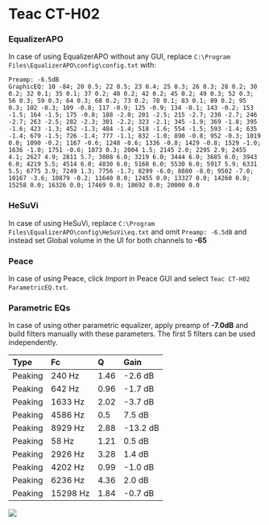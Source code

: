 # Teac CT-H02

### EqualizerAPO
In case of using EqualizerAPO without any GUI, replace `C:\Program Files\EqualizerAPO\config\config.txt`
with:
```
Preamp: -6.5dB
GraphicEQ: 10 -84; 20 0.5; 22 0.5; 23 0.4; 25 0.3; 26 0.3; 28 0.2; 30 0.2; 32 0.1; 35 0.1; 37 0.2; 40 0.2; 42 0.2; 45 0.2; 49 0.3; 52 0.3; 56 0.3; 59 0.3; 64 0.3; 68 0.2; 73 0.2; 78 0.1; 83 0.1; 89 0.2; 95 0.3; 102 -0.3; 109 -0.8; 117 -0.9; 125 -0.9; 134 -0.1; 143 -0.2; 153 -1.5; 164 -1.5; 175 -0.8; 188 -2.0; 201 -2.5; 215 -2.7; 230 -2.7; 246 -2.7; 263 -2.5; 282 -2.3; 301 -2.2; 323 -2.1; 345 -1.9; 369 -1.8; 395 -1.6; 423 -1.3; 452 -1.3; 484 -1.4; 518 -1.6; 554 -1.5; 593 -1.4; 635 -1.4; 679 -1.5; 726 -1.4; 777 -1.1; 832 -1.0; 890 -0.8; 952 -0.3; 1019 0.0; 1090 -0.2; 1167 -0.6; 1248 -0.6; 1336 -0.8; 1429 -0.8; 1529 -1.0; 1636 -1.0; 1751 -0.6; 1873 0.3; 2004 1.5; 2145 2.0; 2295 2.9; 2455 4.1; 2627 4.9; 2811 5.7; 3008 6.0; 3219 6.0; 3444 6.0; 3685 6.0; 3943 6.0; 4219 5.5; 4514 6.0; 4830 6.0; 5168 6.0; 5530 6.0; 5917 5.9; 6331 5.5; 6775 3.9; 7249 1.3; 7756 -1.7; 8299 -6.0; 8880 -8.0; 9502 -7.0; 10167 -3.6; 10879 -0.2; 11640 0.0; 12455 0.0; 13327 0.0; 14260 0.0; 15258 0.0; 16326 0.0; 17469 0.0; 18692 0.0; 20000 0.0
```

### HeSuVi
In case of using HeSuVi, replace `C:\Program Files\EqualizerAPO\config\HeSuVi\eq.txt` and omit `Preamp:
-6.5dB` and instead set Global volume in the UI for both channels to **-65**

### Peace
In case of using Peace, click *Import* in Peace GUI and select `Teac CT-H02 ParametricEQ.txt`.

### Parametric EQs
In case of using other parametric equalizer, apply preamp of **-7.0dB** and build filters manually with
these parameters. The first 5 filters can be used independently.

| Type    | Fc       |    Q | Gain     |
|:--------|:---------|:-----|:---------|
| Peaking | 240 Hz   | 1.46 | -2.6 dB  |
| Peaking | 642 Hz   | 0.96 | -1.7 dB  |
| Peaking | 1633 Hz  | 2.02 | -3.7 dB  |
| Peaking | 4586 Hz  | 0.5  | 7.5 dB   |
| Peaking | 8929 Hz  | 2.88 | -13.2 dB |
| Peaking | 58 Hz    | 1.21 | 0.5 dB   |
| Peaking | 2926 Hz  | 3.28 | 1.4 dB   |
| Peaking | 4202 Hz  | 0.99 | -1.0 dB  |
| Peaking | 6236 Hz  | 4.36 | 2.0 dB   |
| Peaking | 15298 Hz | 1.84 | -0.7 dB  |

![](https://raw.githubusercontent.com/jaakkopasanen/AutoEq/master/results/headphonecom/sbaf-serious/Teac%20CT-H02/Teac%20CT-H02.png)